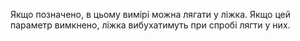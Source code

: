Якщо позначено, в цьому вимірі можна лягати у ліжка.
Якщо цей параметр вимкнено, ліжка вибухатимуть при спробі лягти у них.
